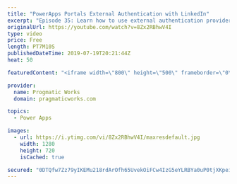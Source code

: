 ```yaml
---
title: "PowerApps Portals External Authentication with LinkedIn"
excerpt: "Episode 35: Learn how to use external authentication provider, LinkedIn with PowerApps Portals to allow users to register and login to your site easily.   Check out our free PowerApps App In A Day Class: http://success.pragmaticworks.com/aiad  We'd love to build an app for you: http://www.pragmaticworks.com"
originalUrl: https://youtube.com/watch?v=8Zx2RBhwV4I
type: video
price: Free
length: PT7M10S
publishedDateTime: 2019-07-19T20:21:44Z
heat: 50

featuredContent: "<iframe width=\"800\" height=\"500\" frameborder=\"0\" src=\"https://www.youtube.com/embed/8Zx2RBhwV4I\" allow=\"accelerometer; autoplay; encrypted-media; gyroscope; picture-in-picture\" allowfullscreen></iframe>"

provider:
  name: Progmatic Works
  domain: pragmaticworks.com

topics:
  - Power Apps

images:
  - url: https://i.ytimg.com/vi/8Zx2RBhwV4I/maxresdefault.jpg
    width: 1280
    height: 720
    isCached: true

secured: "0DTQfw7Zz79yIKEMu218rdArOfh65UvekOiFCw4IzG5eYLRBYa0uP0tjXKpeiAeuK+fXDsQqRMVrPQitQabwjAdygqBzVjKdaotZNs4HYibvYBCt4+wyHZHGugOpowDuJu3wqFqM3Kig724tzG+CzMvme2n39jcdmXIGWjGlcOQlLr7sRDnWzFfCoKgtmK80Mg100uBCto4dqMxH02PDfNs+Qo13looNjSAUQ51OjjMSPIkvPqJbymYXa6TYOAzPKxBgOcsYhrpd8qUxBoUMfF10s/SYbr+7csedVSeVRcjMHjuGnmUN0Im9csQ1/cLPiim1YZ4pFheMTqYwPIaIi2MhVdL6bofbT3+0/V/YQpKfbayXWABsgHzwQQgb9SoHa+hgdS6h+4KKmM79zJ3Oq0/5rg5R7/JIbod/qs6+yNY=;9YmdkeAJsrtj2EBs/vqUpg=="
---
```


